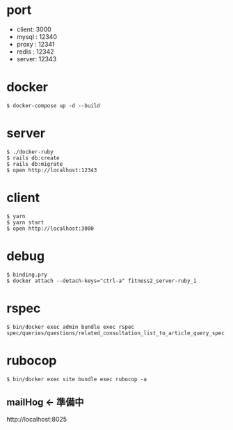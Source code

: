 # port
- client: 3000
- mysql : 12340
- proxy : 12341
- redis : 12342
- server: 12343

# docker
```
$ docker-compose up -d --build
```

# server
```
$ ./docker-ruby
$ rails db:create
$ rails db:migrate
$ open http://localhost:12343
```

# client
```
$ yarn
$ yarn start
$ open http://localhost:3000
```

# debug
```
$ binding.pry
$ docker attach --detach-keys="ctrl-a" fitness2_server-ruby_1
```

# rspec
```
$ bin/docker exec admin bundle exec rspec spec/queries/questions/related_consultation_list_to_article_query_spec.rb
```

# rubocop
```
$ bin/docker exec site bundle exec rubocop -a
```

## mailHog ← 準備中
http://localhost:8025
